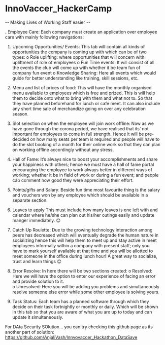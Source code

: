 # InnoVaccer_HackerCamp

-- Making Lives of Working Staff easier -- 


.  Employee Care:
Each company must create an application over employee care with mainly following navigations:
1.	Upcoming Opportunities/ Events: 
This tab will contain all kinds of opportunities the company is coming up with which can be of two types:
o	Role uplifting: where opportunities that will concern with upliftment of role of employees
o	Fun Time events: It will consist of all the events the club will come up with whether it be team fun of company fun event
o	Knowledge Sharing: Here all events which would guide for better understanding like training, skill sessions, etc. 

2.	Menu and list of prices of food: 
This will have the monthly organised menu available to employees which is free and prized. This is will help them to decide onto what to bring with them and what not to. So that they have planned beforehand for lunch or café meet.
It can also include any short time sale of merchandize going on over any celebration season.

3.	Slot selection on when the employee will join work offline: 
Now as we have gone through the corona period, we have realised that its’ not important for employees to come in full strength. Hence it will be pre-decided on how many seats per team is required and people will have to do the slot booking of a month for their online work so that they can plan on working offline accordingly without any stress.

4.	Hall of Fame:
It’s always nice to boost your accomplishments and share your happiness with others; hence we must have a hall of fame portal encouraging the employee to work always better in different ways of working; whether it be in field of work or during a fun event; and people cab comment how good they were appreciating their effort.  

5.	Points/gifts and Salary:
Beside fun time most favourite thing is the salary and vouchers won by any employee which should be available in a separate section.
6.	Leaves to apply
This must include how many leaves is one left with and calendar where he/she can plan out his/her outings easily and update manger immediately. 😊

7.	Catch Up Roulette:
Due to the growing technology interaction among peers has decreased which will eventually degrade the human nature in socializing hence this will help them to meet up and stay active in meet employees informally within a company with present staff; only you have to mark yourself available at that time and you will be allotted to meet someone in the office during lunch hour! A great way to socialize, trust and learn things 😊

8.	Error Resolve:
In here there will be two sections created:
o	Resolved: Here we will have the option to enter our experience of facing an error and provide solution to it.  
o	Unresolved: Here you will be adding you problems and simultaneously resolve someone else error while some other employee is solving yours.

9.	Task Status:
Each team has a planned software through which they decide on their task fortnightly or monthly or daily. Which will be shown in this tab so that you are aware of what you are up to today and can update it simultaneously.

For DAta Security SOlution... you can try checking this github page as its another part of solution: https://github.com/AnjaliVash/Innvovaccer_Hackathon_DataSave
